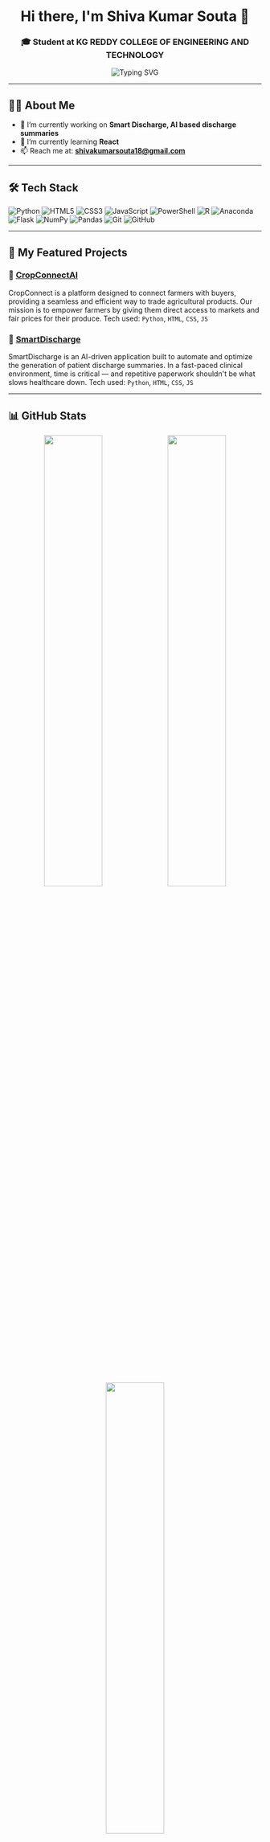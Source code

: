<h1 align="center">Hi there, I'm Shiva Kumar Souta 👋</h1>
<h3 align="center">🎓 Student at KG REDDY COLLEGE OF ENGINEERING AND TECHNOLOGY</h3>

<p align="center">
  <img src="https://readme-typing-svg.demolab.com?font=Fira+Code&pause=1000&color=36BCF7&center=true&vCenter=true&width=435&lines=Backend+Developer+in+the+Making...;Streamlit+%7C+LangChain+%7C+AI+Projects;Open+Source+Learner+%7C+Bug+Hunter;" alt="Typing SVG" />
</p>


---

## 👨‍💻 About Me

- 🔭 I’m currently working on **Smart Discharge, AI based discharge summaries**
- 🌱 I’m currently learning **React**
- 📫 Reach me at: **shivakumarsouta18@gmail.com**

---

## 🛠️ Tech Stack

![Python](https://img.shields.io/badge/python-3670A0?style=for-the-badge&logo=python&logoColor=ffdd54) ![HTML5](https://img.shields.io/badge/html5-%23E34F26.svg?style=for-the-badge&logo=html5&logoColor=white) ![CSS3](https://img.shields.io/badge/css3-%231572B6.svg?style=for-the-badge&logo=css3&logoColor=white) ![JavaScript](https://img.shields.io/badge/javascript-3670A0?style=for-the-badge&logo=javascript&logoColor=ffdd54) ![PowerShell](https://img.shields.io/badge/PowerShell-%235391FE.svg?style=for-the-badge&logo=powershell&logoColor=white) ![R](https://img.shields.io/badge/r-%23276DC3.svg?style=for-the-badge&logo=r&logoColor=white) ![Anaconda](https://img.shields.io/badge/Anaconda-%2344A833.svg?style=for-the-badge&logo=anaconda&logoColor=white) ![Flask](https://img.shields.io/badge/flask-%23000.svg?style=for-the-badge&logo=flask&logoColor=white) ![NumPy](https://img.shields.io/badge/numpy-%23013243.svg?style=for-the-badge&logo=numpy&logoColor=white) ![Pandas](https://img.shields.io/badge/pandas-%23150458.svg?style=for-the-badge&logo=pandas&logoColor=white) ![Git](https://img.shields.io/badge/git-%23F05033.svg?style=for-the-badge&logo=git&logoColor=white) ![GitHub](https://img.shields.io/badge/github-%23121011.svg?style=for-the-badge&logo=github&logoColor=white)

---

## 📂 My Featured Projects

### 🌟 [CropConnectAI](https://github.com/shivakumarsouta/cropconnectai-app)
CropConnect is a platform designed to connect farmers with buyers, providing a seamless and efficient way to trade agricultural products. Our mission is to empower farmers by giving them direct access to markets and fair prices for their produce.
Tech used: `Python`, `HTML`, `CSS`, `JS`

### 🌟 [SmartDischarge](https://github.com/shivakumarsouta/SmartDischarge)
SmartDischarge is an AI-driven application built to automate and optimize the generation of patient discharge summaries. In a fast-paced clinical environment, time is critical — and repetitive paperwork shouldn't be what slows healthcare down.
Tech used: `Python`, `HTML`, `CSS`, `JS`

---

## 📊 GitHub Stats

<p align="center">
  <img src="https://github-readme-stats.vercel.app/api?username=shivakumarsouta&show_icons=true&theme=github_dark&hide_border=true" width="48%" />
  <img src="https://github-readme-streak-stats.herokuapp.com/?user=shivakumarsouta&theme=github-dark-blue&hide_border=true" width="48%" />
</p>

<p align="center">
  <img src="https://github-readme-stats.vercel.app/api/top-langs/?username=shivakumarsouta&layout=compact&theme=github_dark&hide_border=true" width="48%" />
</p>

---

## 🌐 Let's Connect

<p align="center">
  <a href="https://www.linkedin.com/in/shivakumarsouta" target="_blank"><img src="https://img.shields.io/badge/-LinkedIn-%230077B5?style=flat&logo=linkedin&logoColor=white"/></a>
  <a href="mailto:shivakumarsouta18@gmail.com"><img src="https://img.shields.io/badge/-Gmail-EA4335?style=flat&logo=gmail&logoColor=white"/></a>
  <a href="https://shivakumarsouta-portfolio.vercel.app"><img src="https://img.shields.io/badge/-Portfolio-black?style=flat&logo=vercel"/></a>
  <a href="https://github.com/shivakumarsouta" target="_blank"><img src="https://img.shields.io/badge/-GitHub-181717?style=flat&logo=github&logoColor=white"/></a>
</p>

---

## 💬 Quote I Live By

> *"Write code that breaks limits, not just compiles"*

---

<p align="center">
  <img src="https://komarev.com/ghpvc/?username=shivakumarsouta&label=Profile+Views&color=blue&style=flat" alt="profile view counter" />
</p>

